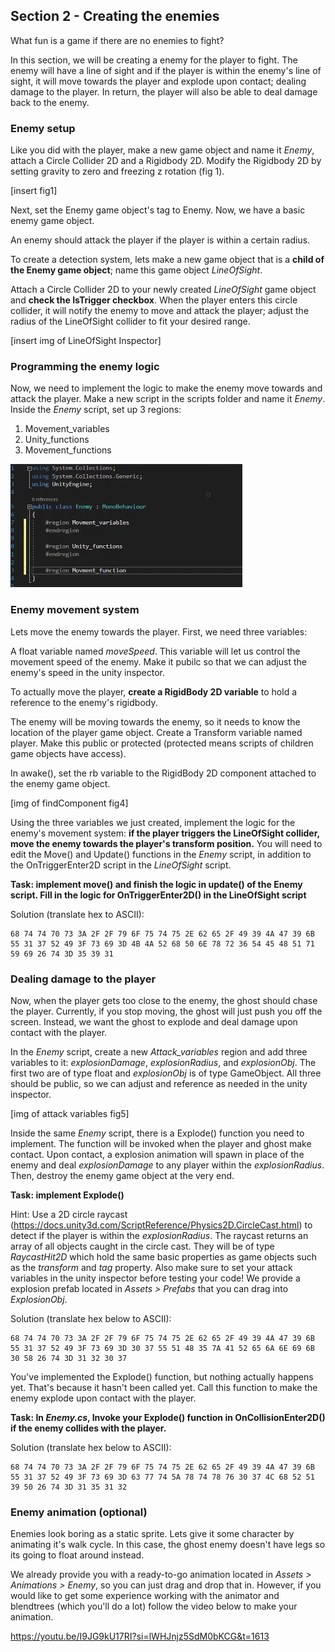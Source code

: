 ## Section 2 - Creating the enemies

What fun is a game if there are no enemies to fight?

In this section, we will be creating a enemy for the player to fight. The enemy will have a line of sight and if the player is within the enemy's line of sight, it will move towards the player and explode upon contact; dealing damage to the player. In return, the player will also be able to deal damage back to the enemy. 

### Enemy setup
Like you did with the player, make a new game object and name it *Enemy*, attach a Circle Collider 2D and a Rigidbody 2D. 
Modify the Rigidbody 2D by setting gravity to zero and freezing z rotation (fig 1).

[insert fig1]

Next, set the Enemy game object's tag to Enemy.
Now, we have a basic enemy game object. 

An enemy should attack the player if the player is within a certain radius. 

To create a detection system, lets make a new game object that is a **child of the Enemy game object**; name this game object *LineOfSight*. 

Attach a Circle Collider 2D to your newly created *LineOfSight* game object and **check the IsTrigger checkbox**. When the player enters this circle collider, it will notify the enemy to move and attack the player; adjust the radius of the LineOfSight collider to fit your desired range.

[insert img of LineOfSight Inspector]

### Programming the enemy logic

Now, we need to implement the logic to make the enemy move towards and attack the player. 
Make a new script in the scripts folder and name it *Enemy*. Inside the *Enemy* script, set up 3 regions:

1. Movement_variables
2. Unity_functions
3. Movement_functions


![](./images/fig3.png)

### Enemy movement system

Lets move the enemy towards the player. First, we need three variables:

A float variable named *moveSpeed*. This variable will let us control the movement speed of the enemy. Make it pubilc so that we can adjust the enemy's speed in the unity inspector. 

To actually move the player, **create a RigidBody 2D variable** to hold a reference to the enemy's rigidbody.

The enemy will be moving towards the enemy, so it needs to know the location of the player game object. Create a Transform variable named player. Make this public or protected (protected means scripts of children game objects have access).

In awake(), set the rb variable to the RigidBody 2D component attached to the enemy game object.

[img of findComponent fig4]

Using the three variables we just created, implement the logic for the enemy's movement system: **if the player triggers the LineOfSight collider, move the enemy towards the player's transform position.** You will need to edit the Move() and Update() functions in the *Enemy* script, in addition to the OnTriggerEnter2D script in the *LineOfSight* script. 

**Task: implement move() and finish the logic in update() of the Enemy script. Fill in the logic for OnTriggerEnter2D() in the LineOfSight script**

Solution (translate hex to ASCII): 

```
68 74 74 70 73 3A 2F 2F 79 6F 75 74 75 2E 62 65 2F 49 39 4A 47 39 6B 55 31 37 52 49 3F 73 69 3D 4B 4A 52 68 50 6E 78 72 36 54 45 48 51 71 59 69 26 74 3D 35 39 31
```

### Dealing damage to the player 

Now, when the player gets too close to the enemy, the ghost should chase the player. Currently, if you stop moving, the ghost will just push you off the screen. Instead, we want the ghost to explode and deal damage upon contact with the player.

In the *Enemy* script, create a new *Attack_variables* region and add three variables to it: *explosionDamage*, *explosionRadius*, and *explosionObj*. The first two are of type float and *explosionObj* is of type GameObject. All three should be public, so we can adjust and reference as needed in the unity inspector. 

[img of attack variables fig5]

Inside the same *Enemy* script, there is a Explode() function you need to implement. The function will be invoked when the player and ghost make contact. Upon contact, a explosion animation will spawn in place of the enemy and deal *explosionDamage* to any player within the *explosionRadius*. Then, destroy the enemy game object at the very end.

**Task: implement Explode()**

Hint: Use a 2D circle raycast (https://docs.unity3d.com/ScriptReference/Physics2D.CircleCast.html) to detect if the player is within the *explosionRadius*.
The raycast returns an array of all objects caught in the circle cast. They will be of type *RaycastHit2D* which hold the same basic properties as game objects such as the *transform* and *tag* property.
Also make sure to set your attack variables in the unity inspector before testing your code! We provide a explosion prefab located in *Assets > Prefabs* that you can drag into *ExplosionObj*.

Solution (translate hex below to ASCII):

```
68 74 74 70 73 3A 2F 2F 79 6F 75 74 75 2E 62 65 2F 49 39 4A 47 39 6B 55 31 37 52 49 3F 73 69 3D 30 37 55 51 48 35 7A 41 52 65 6A 6E 69 6B 30 58 26 74 3D 31 32 30 37
```

You've implemented the Explode() function, but nothing actually happens yet. That's because it hasn't been called yet. Call this function to make the enemy explode upon contact with the player. 

**Task: In *Enemy.cs*, Invoke your Explode() function in OnCollisionEnter2D() if the enemy collides with the player.**

Solution (translate hex below to ASCII): 

```
68 74 74 70 73 3A 2F 2F 79 6F 75 74 75 2E 62 65 2F 49 39 4A 47 39 6B 55 31 37 52 49 3F 73 69 3D 63 77 74 5A 78 74 78 76 30 37 4C 68 52 51 39 50 26 74 3D 31 35 31 32
```

### Enemy animation (optional)

Enemies look boring as a static sprite. Lets give it some character by animating it's walk cycle. In this case, the ghost enemy doesn't have legs so its going to float around instead. 

We already provide you with a ready-to-go animation located in *Assets > Animations > Enemy*, so you can just drag and drop that in. However, if you would like to get some experience working with the animator and blendtrees (which you'll do a lot) follow the video below to make your animation.

https://youtu.be/I9JG9kU17RI?si=lWHJnjz5SdM0bKCG&t=1613


